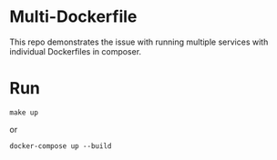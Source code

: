 # Multi-Dockerfile
This repo demonstrates the issue with running multiple services with individual Dockerfiles in composer.

# Run
```
make up
``` 
or 
```
docker-compose up --build
```
